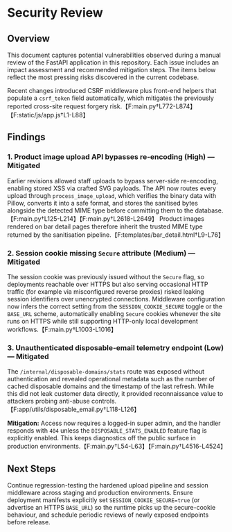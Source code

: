 # Security Review

## Overview
This document captures potential vulnerabilities observed during a manual review of the FastAPI application in this repository.
Each issue includes an impact assessment and recommended mitigation steps. The items below reflect the most pressing risks
discovered in the current codebase.

Recent changes introduced CSRF middleware plus front-end helpers that populate a `csrf_token` field automatically, which
mitigates the previously reported cross-site request forgery risk.【F:main.py†L772-L874】【F:static/js/app.js†L1-L88】

## Findings

### 1. Product image upload API bypasses re-encoding (High) — Mitigated
Earlier revisions allowed staff uploads to bypass server-side re-encoding,
enabling stored XSS via crafted SVG payloads. The API now routes every upload
through `process_image_upload`, which verifies the binary data with Pillow,
converts it into a safe format, and stores the sanitised bytes alongside the
detected MIME type before committing them to the database.【F:main.py†L125-L214】【F:main.py†L2618-L2649】
Product images rendered on bar detail pages therefore inherit the trusted MIME
type returned by the sanitisation pipeline.【F:templates/bar_detail.html†L9-L76】

### 2. Session cookie missing `Secure` attribute (Medium) — Mitigated
The session cookie was previously issued without the `Secure` flag, so
deployments reachable over HTTPS but also serving occasional HTTP traffic (for
example via misconfigured reverse proxies) risked leaking session identifiers
over unencrypted connections. Middleware configuration now infers the correct
setting from the `SESSION_COOKIE_SECURE` toggle or the `BASE_URL` scheme,
automatically enabling `Secure` cookies whenever the site runs on HTTPS while
still supporting HTTP-only local development workflows.【F:main.py†L1003-L1016】

### 3. Unauthenticated disposable-email telemetry endpoint (Low) — Mitigated
The `/internal/disposable-domains/stats` route was exposed without
authentication and revealed operational metadata such as the number of cached
disposable domains and the timestamp of the last refresh. While this did not
leak customer data directly, it provided reconnaissance value to attackers
probing anti-abuse controls.【F:app/utils/disposable_email.py†L118-L126】

**Mitigation:** Access now requires a logged-in super admin, and the handler
responds with `404` unless the `DISPOSABLE_STATS_ENABLED` feature flag is
explicitly enabled. This keeps diagnostics off the public surface in
production environments.【F:main.py†L54-L63】【F:main.py†L4516-L4524】


## Next Steps
Continue regression-testing the hardened upload pipeline and session middleware across staging and production environments.
Ensure deployment manifests explicitly set `SESSION_COOKIE_SECURE=true` (or advertise an HTTPS `BASE_URL`) so the runtime picks
up the secure-cookie behaviour, and schedule periodic reviews of newly exposed endpoints before release.
